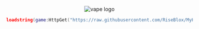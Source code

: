<p align="center">
  <picture>
    <source media="(prefers-color-scheme: dark)" srcset="./README/logo-for-darkmode.png">
    <source media="(prefers-color-scheme: light)" srcset="./README/logo-for-whitemode.png">
    <img alt="vape logo" src="./README/vapelogo.png">
  </picture>
</p>

<!--
<h2 align="center">
  🧱 A Roblox codes hub built from the ground up for my precise needs 🏗️
  <br/>
  📜 Featured a bunch of useful codes for a variety of experiences 🤩
</h2>

## Usage
1. Download the specific scripting utility of your choice.
2. Execute the provided loadstring below.
-->

```lua
loadstring(game:HttpGet("https://raw.githubusercontent.com/RiseBlox/MyHub/main/MyHub.lua", true))()
```

<!--
<h6 align="center">
  🔎 MyHub stands for My(own)Hub 😂
</h6>

## Possible Issues
Half of the time its usually the scripting utility at fault, please make sure the utility meets certain quality standards such as.
1. Supporting file functions & the debug library.
2. Not implementing lua generated / half baked versions of such functions resulting in unintended behavior.
3. Maintaining the same behavior across all usages of said functions.

### User Issues
If its not the supposed utility at fault, please try some troubleshooting steps.
1. Making sure you have connection to [the main loadstring.](https://raw.githubusercontent.com/RiseBlox/MyHub/main/MyHub.lua)
2. Ensuring no external script is conflicting with MyHub.
3. Delete everything in the workspace folder. (LAST RESORT)

## Developers & Credits
[RiseBlox](https://github.com/RiseBlox) - Lead maintainer of the project
<br/>
[7GrandDad](https://github.com/7GrandDadPGN) - README.md format
